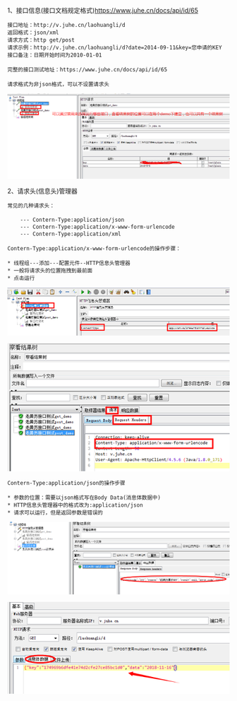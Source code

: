 1、接口信息(接口文档规定格式)https://www.juhe.cn/docs/api/id/65

    接口地址：http://v.juhe.cn/laohuangli/d
    返回格式：json/xml
    请求方式：http get/post
    请求示例：http://v.juhe.cn/laohuangli/d?date=2014-09-11&key=您申请的KEY
    接口备注：日期开始时间为2010-01-01
    
    完整的接口测试地址：https://www.juhe.cn/docs/api/id/65
    
    请求格式为非json格式，可以不设置请求头
    
![jmeter](../picture/jmeter20.png)

2、请求头(信息头)管理器

    常见的几种请求头：
    
        --- Contern-Type:application/json
        --- Contern-Type:application/x-www-form-urlencode
        --- Contern-Type:application/xml
        
    Contern-Type:application/x-www-form-urlencode的操作步骤：
    
    * 线程组---添加---配置元件--HTTP信息头管理器
    * 一般将请求头的位置拖拽到最前面
    * 点击运行
    
![jmeter](../picture/jmeter21.png)

![jmeter](../picture/jmeter22.png)

    Contern-Type:application/json的操作步骤
    
    * 参数的位置：需要以json格式写在Body Data(消息体数据中)
    * HTTP信息头管理器中的格式改为:application/json
    * 请求可以运行，但是返回参数是错误的 

![jmeter](../picture/jmeter23.png)

![jmeter](../picture/jmeter24.png)    
